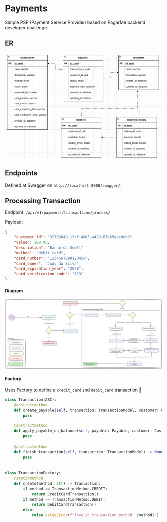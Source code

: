 # Payments

Simple PSP (Payment Service Provider) based on PagarMe backend developer challenge.

## ER

![payments-er](/images/payments-er.png)

## Endpoints

Defined at Swagger on `http://localhost:8000/swagger/`.

## Processing Transaction

Endpoint: `/api/v1/payments/transactions/process/`

Payload:

```json
{
    "customer_id": "32763849-13cf-4b03-a429-67b65aac8eb8",
    "value": 100.00,
    "description": "Banho da Smell",
    "method": "debit_card",
    "card_number": "1234567890123456",
    "card_owner": "João da Silva",
    "card_expiration_year": "2028",
    "card_verification_code": "123"
}
```

#### Diagram

![payments-transaction-flow](/images/payments-transaction-flow.png)

#### Factory

Uses [Factory](https://github.com/RafaelEmery/django-playground/blob/master/playground/payments/factory.py) to define a `credit_card` and `debit_card` transaction :pill:

```python
class Transaction(ABC):
    @abstractmethod
    def create_payable(self, transaction: TransactionModel, customer: Customer) -> Payable:
        pass

    @abstractmethod
    def apply_payable_on_balance(self, payable: Payable, customer: Customer) -> None:
        pass

    @abstractmethod
    def finish_transaction(self, transaction: TransactionModel) -> None:
        pass


class TransactionFactory:
    @staticmethod
    def create(method: str) -> Transaction:
        if method == TransactionMethod.CREDIT:
            return CreditCardTransaction()
        if method == TransactionMethod.DEBIT:
            return DebitCardTransaction()
        else:
            raise ValueError(f"Invalid transaction method: {method}")
```
